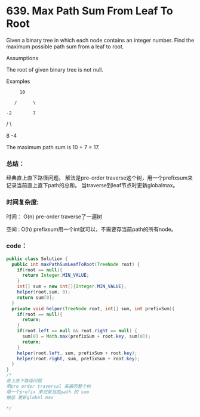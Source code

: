 # 639. Max Path Sum From Leaf To Root

Given a binary tree in which each node contains an integer number. Find the maximum possible path sum from a leaf to root.

Assumptions

The root of given binary tree is not null.

Examples

         10

       /      \

    -2        7

  /     \

8      -4

The maximum path sum is 10 + 7 = 17.

### 总结：

经典直上直下路径问题。 解法是pre-order traverse这个树，用一个prefixsum来记录当前直上直下path的总和。 当traverse到leaf节点时更新globalmax。

### 时间复杂度:

时间： O\(n\)   pre-order traverse了一遍树

空间 : O\(h\)  prefixsum用一个int就可以，不需要存当前path的所有node。

### code：

```java
public class Solution {
  public int maxPathSumLeafToRoot(TreeNode root) {
    if(root == null){
      return Integer.MIN_VALUE;
    }
    int[] sum = new int[]{Integer.MIN_VALUE};
    helper(root,sum, 0);
    return sum[0];
  }
  private void helper(TreeNode root, int[] sum, int prefixSum){
    if(root == null){
      return;
    }
    if(root.left == null && root.right == null) {
      sum[0] = Math.max(prefixSum + root.key, sum[0]);
      return;
    }
    helper(root.left, sum, prefixSum + root.key);
    helper(root.right, sum, prefixSum + root.key);
  }
}
/*
直上直下路径问题
用pre order traversal 来遍历整个树
用一个prefix 来记录当前path 的 sum
触底 更新global max

*/
```

